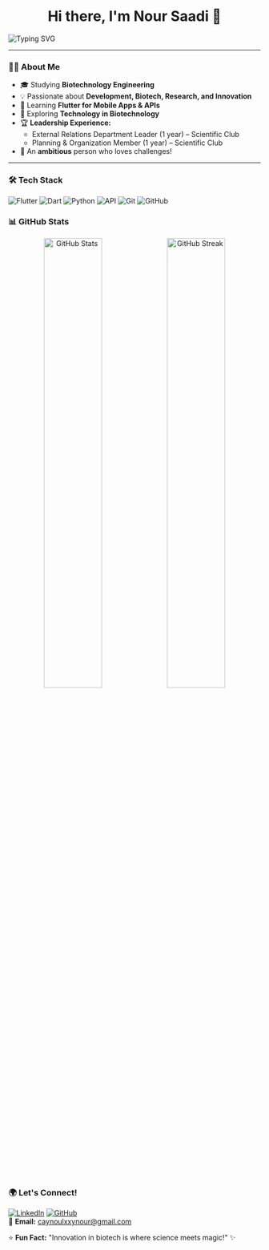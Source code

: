 <h1 align="center">Hi there, I'm Nour Saadi 👋</h1>

![Typing SVG](https://readme-typing-svg.herokuapp.com?color=%2336BCF7&lines=Biotechnology+Engineer+%7C+Tech+Enthusiast+%7C+Innovator;Learning+Flutter+%26+APIs;Passionate+about+BioTech+%26+Research)

---

### 👩‍🔬 **About Me**
- 🎓 Studying **Biotechnology Engineering**  
- 💡 Passionate about **Development, Biotech, Research, and Innovation**  
- 📱 Learning **Flutter for Mobile Apps & APIs**  
- 🌱 Exploring **Technology in Biotechnology**  
- 🏆 **Leadership Experience:**
  - External Relations Department Leader (1 year) – Scientific Club  
  - Planning & Organization Member (1 year) – Scientific Club  
- 🚀 An **ambitious** person who loves challenges!  

---

### 🛠 **Tech Stack**
![Flutter](https://img.shields.io/badge/Flutter-02569B?style=for-the-badge&logo=flutter&logoColor=white)
![Dart](https://img.shields.io/badge/Dart-0175C2?style=for-the-badge&logo=dart&logoColor=white)
![Python](https://img.shields.io/badge/Python-3776AB?style=for-the-badge&logo=python&logoColor=white)
![API](https://img.shields.io/badge/API-0055A5?style=for-the-badge&logo=postman&logoColor=white)
![Git](https://img.shields.io/badge/Git-F05032?style=for-the-badge&logo=git&logoColor=white)
![GitHub](https://img.shields.io/badge/GitHub-181717?style=for-the-badge&logo=github&logoColor=white)



### 📊 **GitHub Stats**
<p align="center">
  <img src="https://github-readme-stats.vercel.app/api?username=NourSaadi&show_icons=true&theme=radical" width="48%" alt="GitHub Stats">
  <img src="https://github-readme-streak-stats.herokuapp.com/?user=NourSaadi&theme=radical" width="48%" alt="GitHub Streak">
</p>



### 🌍 **Let's Connect!**
[![LinkedIn](https://img.shields.io/badge/LinkedIn-NourSaadi-blue?style=for-the-badge&logo=linkedin)](https://www.linkedin.com/)
[![GitHub](https://img.shields.io/badge/GitHub-NourSaadi-black?style=for-the-badge&logo=github)](https://github.com/NourSaadi)  
📩 **Email:** caynoulxxynour@gmail.com   



⭐ **Fun Fact:** "Innovation in biotech is where science meets magic!" ✨  






